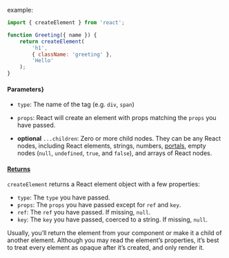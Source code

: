 
example:
```jsx
import { createElement } from 'react';  

function Greeting({ name }) {  
	return createElement(  
		'h1',  
		{ className: 'greeting' },  
		'Hello'  
	);  
}
```

#### Parameters}

- `type`: The name of the tag (e.g. `div`, `span`)    
- `props`: React will create an element with props matching the `props` you have passed. 
    
- **optional** `...children`: Zero or more child nodes. They can be any React nodes, including React elements, strings, numbers, [portals](https://react.dev/reference/react-dom/createPortal), empty nodes (`null`, `undefined`, `true`, and `false`), and arrays of React nodes.
    

#### [Returns](https://react.dev/reference/react/createElement#returns "Link for Returns")

`createElement` returns a React element object with a few properties:

- `type`: The `type` you have passed.
- `props`: The `props` you have passed except for `ref` and `key`.
- `ref`: The `ref` you have passed. If missing, `null`.
- `key`: The `key` you have passed, coerced to a string. If missing, `null`.

Usually, you’ll return the element from your component or make it a child of another element. Although you may read the element’s properties, it’s best to treat every element as opaque after it’s created, and only render it.